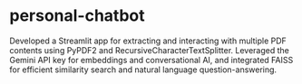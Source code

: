 ﻿# personal-chatbot
Developed a Streamlit app for extracting and interacting with multiple PDF contents using PyPDF2 and RecursiveCharacterTextSplitter. Leveraged the Gemini API key for embeddings and conversational AI, and integrated FAISS for efficient similarity search and natural language question-answering.
